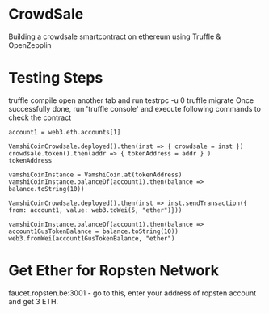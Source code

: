 # CrowdSale
Building a crowdsale smartcontract on ethereum using Truffle &amp; OpenZepplin

Testing Steps
=============
truffle compile
open another tab and run testrpc -u 0
truffle migrate
Once successfully done, run 'truffle console' and execute following commands to check the contract


```
account1 = web3.eth.accounts[1]

VamshiCoinCrowdsale.deployed().then(inst => { crowdsale = inst })
crowdsale.token().then(addr => { tokenAddress = addr } )
tokenAddress

vamshiCoinInstance = VamshiCoin.at(tokenAddress)
vamshiCoinInstance.balanceOf(account1).then(balance => balance.toString(10))

VamshiCoinCrowdsale.deployed().then(inst => inst.sendTransaction({ from: account1, value: web3.toWei(5, "ether")}))

vamshiCoinInstance.balanceOf(account1).then(balance => account1GusTokenBalance = balance.toString(10))
web3.fromWei(account1GusTokenBalance, "ether")
```
Get Ether for Ropsten Network 
==============================
faucet.ropsten.be:3001 - go to this, enter your address of ropsten account and get 3 ETH.
